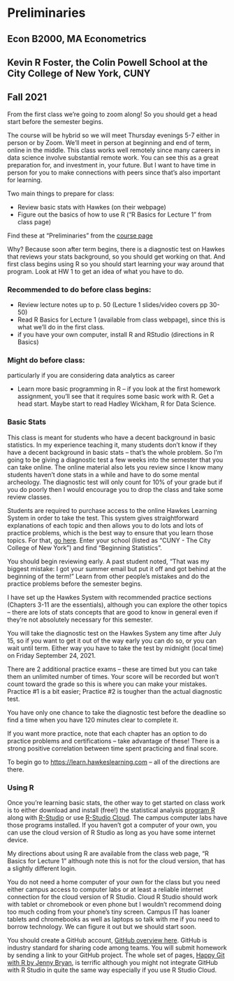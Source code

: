 Preliminaries
================

## Econ B2000, MA Econometrics

## Kevin R Foster, the Colin Powell School at the City College of New York, CUNY

## Fall 2021

From the first class we’re going to zoom along\! So you should get a
head start before the semester begins.

The course will be hybrid so we will meet Thursday evenings 5-7 either
in person or by Zoom. We’ll meet in person at beginning and end of term,
online in the middle. This class works well remotely since many careers
in data science involve substantial remote work. You can see this as a
great preparation for, and investment in, your future. But I want to
have time in person for you to make connections with peers since that’s
also important for learning.

Two main things to prepare for class:

  - Review basic stats with Hawkes (on their webpage)
  - Figure out the basics of how to use R (“R Basics for Lecture 1” from
    class page)

Find these at “Preliminaries” from the [course
page](http://kfoster.ccny.cuny.edu/classes/fall2021/)

Why? Because soon after term begins, there is a diagnostic test on
Hawkes that reviews your stats background, so you should get working on
that. And first class begins using R so you should start learning your
way around that program. Look at HW 1 to get an idea of what you have to
do.

### Recommended to do before class begins:

  - Review lecture notes up to p. 50 (Lecture 1 slides/video covers pp
    30-50)
  - Read R Basics for Lecture 1 (available from class webpage), since
    this is what we’ll do in the first class.
  - if you have your own computer, install R and RStudio (directions in
    R Basics)

### Might do before class:

particularly if you are considering data analytics as career

  - Learn more basic programming in R – if you look at the first
    homework assignment, you’ll see that it requires some basic work
    with R. Get a head start. Maybe start to read Hadley Wickham, R for
    Data Science.

### Basic Stats

This class is meant for students who have a decent background in basic
statistics. In my experience teaching it, many students don’t know if
they have a decent background in basic stats – that’s the whole problem.
So I’m going to be giving a diagnostic test a few weeks into the
semester that you can take online. The online material also lets you
review since I know many students haven’t done stats in a while and have
to do some mental archeology. The diagnostic test will only count for
10% of your grade but if you do poorly then I would encourage you to
drop the class and take some review classes.

Students are required to purchase access to the online Hawkes Learning
System in order to take the test. This system gives straightforward
explanations of each topic and then allows you to do lots and lots of
practice problems, which is the best way to ensure that you learn those
topics. For that, [go here](https://learn.hawkeslearning.com). Enter
your school (listed as “CUNY - The City College of New York”) and find
“Beginning Statistics”.

You should begin reviewing early. A past student noted, “That was my
biggest mistake: I got your summer email but put it off and got behind
at the beginning of the term\!” Learn from other people’s mistakes and
do the practice problems before the semester begins.

I have set up the Hawkes System with recommended practice sections
(Chapters 3-11 are the essentials), although you can explore the other
topics – there are lots of stats concepts that are good to know in
general even if they’re not absolutely necessary for this semester.

You will take the diagnostic test on the Hawkes System any time after
July 15, so if you want to get it out of the way early you can do so, or
you can wait until term. Either way you have to take the test by
midnight (local time) on Friday September 24, 2021.

There are 2 additional practice exams – these are timed but you can take
them an unlimited number of times. Your score will be recorded but won’t
count toward the grade so this is where you can make your mistakes.
Practice \#1 is a bit easier; Practice \#2 is tougher than the actual
diagnostic test.

You have only one chance to take the diagnostic test before the deadline
so find a time when you have 120 minutes clear to complete it.

If you want more practice, note that each chapter has an option to do
practice problems and certifications – take advantage of these\! There
is a strong positive correlation between time spent practicing and final
score.

To begin go to <https://learn.hawkeslearning.com> – all of the
directions are there.

### Using R

Once you’re learning basic stats, the other way to get started on class
work is to either download and install (free\!) the statistical analysis
[program R](http://www.r-project.org/) along with
[R-Studio](http://www.rstudio.com/) or use [R-Studio
Cloud](https://rstudio.cloud/). The campus computer labs have those
programs installed. If you haven’t got a computer of your own, you can
use the cloud version of R Studio as long as you have some internet
device.

My directions about using R are available from the class web page, “R
Basics for Lecture 1” although note this is not for the cloud version,
that has a slightly different login.

You do not need a home computer of your own for the class but you need
either campus access to computer labs or at least a reliable internet
connection for the cloud version of R Studio. Cloud R Studio should work
with tablet or chromebook or even phone but I wouldn’t recommend doing
too much coding from your phone’s tiny screen. Campus IT has loaner
tablets and chromebooks as well as laptops so talk with me if you need
to borrow technology. We can figure it out but we should start soon.

You should create a GitHub account, [GitHub overview
here](https://happygitwithr.com/github-acct.html). GitHub is industry
standard for sharing code among teams. You will submit homework by
sending a link to your GitHub project. The whole set of pages, [Happy
Git with R by Jenny Bryan](https://happygitwithr.com/), is terrific
although you might not integrate GitHub with R Studio in quite the same
way especially if you use R Studio Cloud.
